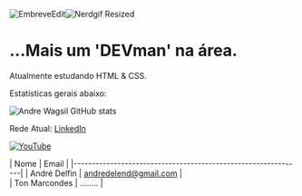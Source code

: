 ![EmbreveEdit](https://user-images.githubusercontent.com/102445528/160262813-87416681-ddde-4be7-ba54-1ad343ed3038.jpg)![Nerdgif Resized](https://user-images.githubusercontent.com/102445528/160263642-609b2eea-7546-4573-abf2-b12094c7fea4.gif)

# ...Mais um 'DEVman' na área.

Atualmente estudando HTML & CSS.

Estatísticas gerais abaixo:

![Andre Wagsil GitHub stats](https://github-readme-stats.vercel.app/api?username=andrewagsil&show_icons=true&theme=radical)                                               

Rede Atual: [LinkedIn](https://www.linkedin.com/in/andr%C3%A9-wagner-b227b222a/)

[![YouTube](https://img.shields.io/badge/YouTube-FF0000?style=for-the-badge&logo=youtube&logoColor=white)](https://www.youtube.com/channel/UCXvnuL4gQBl5d3kcAHRFBLA)

| Nome                          | Email                         |
|---------------------------------------------------------------|
| André Delfin                  | andredelend@gmail.com         |  
| Ton Marcondes                 | ........                      |
